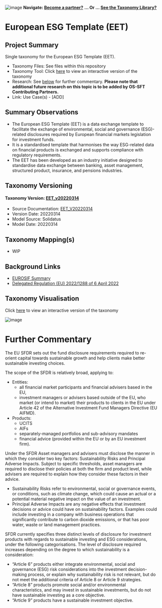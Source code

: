![image](https://user-images.githubusercontent.com/112073913/188821900-0c411acf-fbdd-4163-adc9-3ba4e2be78df.png)
**Navigate: [Become a partner?](https://github.com/OS-SFT/06-COLLABORATORS-PARTNERS)**
**... Or ... [See the Taxonomy Library?](https://github.com/orgs/OS-SFT/projects/2)**

# European ESG Template (EET)

## Project Summary

Single taxonomy for the European ESG Template (EET).
- Taxonomy Files: See files within this repository
- Taxonomy Tool: Click [here](https://os-sft.solidatus.com/viewer/share/32PVj95MSqdnaPADE9epQtfi3qdKb8V3) to view an interactive version of the taxonomy
- Research: See [below](https://github.com/OS-SFT/Taxonomy-Mappings-Library/blob/main/Single%20Taxonomies/European%20ESG%20Template%20(EET)/README.md) for further commentary. **Please note that additional future research on this topic is to be added by OS-SFT Contributing Partners.**
- Link: Use Case(s) - [ADD]

## Summary Observations

- The European ESG Template (EET) is a data exchange template to facilitate the exchange of environmental, social and governance (ESG)-related disclosures required by European financial markets legislation for investment funds.
- It is a standardised template that harmonises the way ESG-related data on financial products is exchanged and supports compliance with regulatory requirements.
- The EET has been developed as an industry initiative designed to standardise data exchange between banking, asset management, structured product, insurance, and pensions industries.

## Taxonomy Versioning

#### Taxonomy Version: [EET_v20220314](https://os-sft.solidatus.com/viewer/share/32PVj95MSqdnaPADE9epQtfi3qdKb8V3)
- Source Documentation: [EET_V20220314](https://findatex.eu/)
- Version Date: 20220314
- Model Source: Solidatus
- Model Date: 20220314

## Taxonomy Mapping(s)

- WIP

## Background Links

- [EUROSIF Summary](https://www.eurosif.org/policies/sfdr/)
- [Delegated Regulation (EU) 2022/1288 of 6 April 2022](https://eur-lex.europa.eu/legal-content/EN/TXT/PDF/?uri=CELEX:32022R1288&from=EN)

## Taxonomy Visualisation

Click [here](https://os-sft.solidatus.com/viewer/share/32PVj95MSqdnaPADE9epQtfi3qdKb8V3) to view an interactive version of the taxonomy

![image](https://github.com/OS-SFT/Taxonomy-Mappings-Library/assets/141912078/37df1395-b2f7-4b6f-bb56-845de1cf0757)


# Further Commentary

The EU SFDR sets out the fund disclosure requirements required to re-orient capital towards sustainable growth and help clients make better sustainable investing choices. 

The scope of the SFDR is relatively broad, applying to:

- Entities:
  - all financial market participants and financial advisers based in the EU,
  - investment managers or advisers based outside of the EU, who market (or intend to market) their products to clients in the EU under Article 42 of the Alternative Investment Fund Managers Directive (EU AIFMD).
- Products:
  - UCITS
  - AIFs
  - separately-managed portfolios and sub-advisory mandates
  - financial advice (provided within the EU or by an EU investment firm).

Under the SFDR Asset managers and advisers must disclose the manner in which they consider two key factors: Sustainability Risks and Principal Adverse Impacts. Subject to specific thresholds, asset managers are required to disclose their policies at both the firm and product level, while advisers are required to explain how they consider these factors in their advice.

- Sustainability Risks refer to environmental, social or governance events, or conditions, such as climate change, which could cause an actual or a potential material negative impact on the value of an investment.
- Principal Adverse Impacts are any negative effects that investment decisions or advice could have on sustainability factors. Examples could include investing in a company with business operations that significantly contribute to carbon dioxide emissions, or that has poor water, waste or land management practices.

SFDR currently specifies three distinct levels of disclosure for investment products with regards to sustainable investing and ESG considerations, under the following categorisations. The level of disclosure required increases depending on the degree to which sustainability is a consideration:

- “Article 6” products either integrate environmental, social and governance (ESG) risk considerations into the investment decision-making process, or explain why sustainability risk is not relevant, but do not meet the additional criteria of Article 8 or Article 9 strategies.
- “Article 8” products promote social and/or environmental characteristics, and may invest in sustainable investments, but do not have sustainable investing as a core objective.
- “Article 9” products have a sustainable investment objective.

